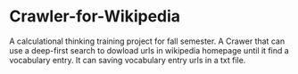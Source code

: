 # Crawler-for-Wikipedia
A calculational thinking training project for fall semester.
A Crawer that can use a deep-first search to dowload urls in wikipedia homepage until it find a vocabulary entry.
It can saving vocabulary entry urls in a txt file.
